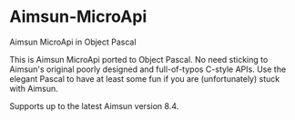 # Aimsun-MicroApi
Aimsun MicroApi in Object Pascal

This is Aimsun MicroApi ported to Object Pascal. No need sticking to Aimsun's original poorly designed and full-of-typos C-style APIs. Use the elegant Pascal to have at least some fun if you are (unfortunately) stuck with Aimsun.

Supports up to the latest Aimsun version 8.4.
